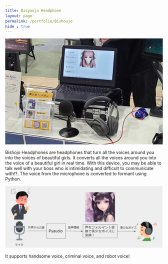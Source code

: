```yaml
---
title: Bisyoujo Headphone
layout: page
permalink: /portfolio/Bishoujo
hide : true
---
```


![Bishoujo head phone](image/headphone.PNG)

Bishojo Headphones are headphones that turn all the voices around you into the voices of beautiful girls. It converts all the voices around you into the voice of a beautiful girl in real time. With this device, you may be able to talk well with your boss who is intimidating and difficult to communicate with!?. The voice from the microphone is converted to formant using Python. 

![Headphone System](image/headphonesystem.PNG)

It supports handsome voice, criminal voice, and robot voice!
